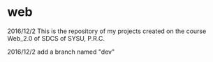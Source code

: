 # web

2016/12/2
This is the repository of my projects created on the course Web_2.0 of SDCS of SYSU, P.R.C.

2016/12/2
add a branch named "dev"